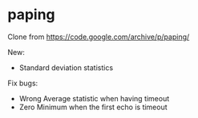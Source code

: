 # paping

Clone from https://code.google.com/archive/p/paping/

New:
- Standard deviation statistics

Fix bugs:
- Wrong Average statistic when having timeout 
- Zero Minimum when the first echo is timeout